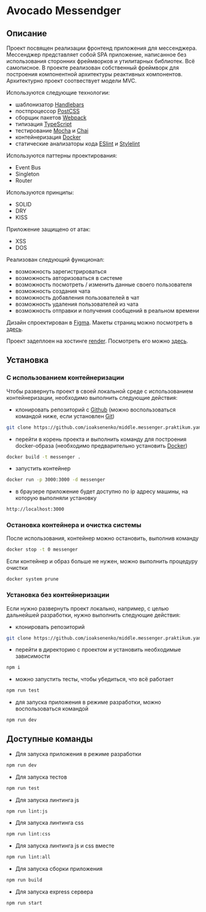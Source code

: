 # Avocado Messendger

## Описание
Проект посвящен реализации фронтенд приложения для мессенджера.
Мессенджер представляет собой SPA приложение, написанное без использования сторонних фреймворков и утилитарных библиотек. Всё самописное.
В проекте реализован собственный фреймворк для построения компонентной архитектуры реактивных компонентов.
Архитектурно проект соотвествует модели MVC.

Используются следующие технологии:
- шаблонизатор [Handlebars](https://handlebarsjs.com/)
- постпроцессор [PostCSS](https://postcss.org/)
- сборщик пакетов [Webpack](https://webpack.js.org/)
- типизация [TypeScript](https://www.typescriptlang.org/)
- тестирование [Mocha](https://mochajs.org/) и [Chai](https://www.chaijs.com/)
- контейнеризация [Docker](https://www.docker.com/)
- статические анализаторы кода [ESlint](https://eslint.org/) и [Stylelint](https://stylelint.io/)

Используются паттерны проектирования:
- Event Bus
- Singleton
- Router

Используются принципы:
- SOLID
- DRY
- KISS

Приложение защищено от атак:
- XSS
- DOS

Реализован следующий функционал:
- возможность зарегистрироваться
- возможность авторизоваться в системе
- возможность посмотреть / изменить данные своего пользователя
- возможность создания чата
- возможность добавления пользователей в чат
- возможность удаления пользователей из чата
- возможность отправки и получения сообщений в реальном времени

Дизайн спроектирован в [Figma](https://www.figma.com/).
Макеты страниц можно посмотреть в [здесь](https://www.figma.com/file/BnLcqxgFKUCdPjpY1wIDCx/middle.messenger.praktikum.yandex?type=design&node-id=1-2&t=BDU1dp4EUgj5eYO4-0).

Проект задеплоен на хостинге [render](https://render.com/).
Посмотреть его можно [здесь](https://avocado-messenger.onrender.com/).

## Установка

### С использованием контейнеризации

Чтобы развернуть проект в своей локальной среде с использованием контейнеризации, необходимо выполнить следующие действия:
- клонировать репозиторий c [Github](https://github.com/ioaksenenko/middle.messenger.praktikum.yandex) (можно воспользоваться командой ниже, если установлен [Git](https://git-scm.com/))
```bash
git clone https://github.com/ioaksenenko/middle.messenger.praktikum.yandex
```
- перейти в корень проекта и выполнить команду для построения docker-образа (необходимо предварительно установить [Docker](https://docs.docker.com/desktop/install/linux-install/))
```bash
docker build -t messenger .
```
- запустить контейнер
```bash
docker run -p 3000:3000 -d messenger
```
- в браузере приложение будет доступно по ip адресу машины, на которую выполняли установку
```bash
http://localhost:3000
```

### Остановка контейнера и очистка системы

После использования, контейнер можно остановить, выполнив команду
```bash
docker stop -t 0 messenger
```

Если контейнер и образ больше не нужен, можно выполнить процедуру очистки
```bash
docker system prune
```

### Установка без контейнеризации

Если нужно развернуть проект локально, например, с целью дальнейшей разработки, нужно выполнить следующие действия:
- клонировать репозиторий
```bash
git clone https://github.com/ioaksenenko/middle.messenger.praktikum.yandex
```
- перейти в директорию с проектом и установить необходимые зависимости
```bash
npm i
```
- можно запустить тесты, чтобы убедиться, что всё работает
```bash
npm run test
```
- для запуска приложения в режиме разработки, можно воспользоваться командой
```bash
npm run dev
```

## Доступные команды
- Для запуска приложения в режиме разработки
```bash
npm run dev
```
- Для запуска тестов
```bash
npm run test
```
- Для запуска линтинга js
```bash
npm run lint:js
```
- Для запуска линтинга css
```bash
npm run lint:css
```
- Для запуска линтинга js и css вместе
```bash
npm run lint:all
```
- Для запуска сборки приложения
```bash
npm run build
```
- Для запуска express сервера
```bash
npm run start
```
